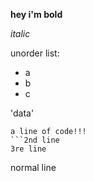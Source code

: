 **hey i'm bold**

_italic_

unorder list:

* a
* b
* c

'data'

```
a line of code!!!
```2nd line
3re line
```
normal line